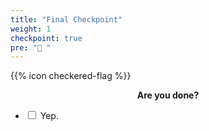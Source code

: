 ```yaml
---
title: "Final Checkpoint"
weight: 1
checkpoint: true
pre: "🏁 "
---
```


{{% icon checkered-flag %}}

<center><strong>Are you done?</strong></center>

- <input type="checkbox" class="checkpoint-checkbox" id="checkbox-1"> <label for="checkbox-1">Yep.</label>